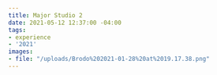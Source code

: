```yaml
---
title: Major Studio 2
date: 2021-05-12 12:37:00 -04:00
tags:
- experience
- '2021'
images:
- file: "/uploads/Brodo%202021-01-28%20at%2019.17.38.png"
---
```


